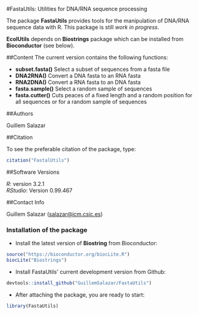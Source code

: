 #FastaUtils: Utilities for DNA/RNA sequence processing


The package **FastaUtils** provides tools for the manipulation of DNA/RNA sequence data with R. This package is still *work in progress*.

**EcolUtils** depends on **Biostrings** package which can be installed from **Bioconductor** (see below).

##Content
The current version contains the following functions:

+ **subset.fasta()** 
Select a subset of sequences from a fasta file
+  **DNA2RNA()** 
Convert a DNA fasta to an RNA fasta
+ **RNA2DNA()**
Convert a RNA fasta to an DNA fasta
+ **fasta.sample()**
Select a random sample of sequences
+ **fasta.cutter()**
Cuts peaces of a fixed length and a random position for all sequences or for a random sample of sequences

##Authors

Guillem Salazar

##Citation

To see the preferable citation of the package, type:

```r
citation("FastalUtils")
```
##Software Versions

*R*: version 3.2.1  
*RStudio*: Version 0.99.467

##Contact Info

Guillem Salazar (salazar@icm.csic.es)

### Installation of the package

* Install the latest version of **Biostring** from Bioconductor:

```r
source("https://bioconductor.org/biocLite.R")
biocLite("Biostrings")
```

* Install FastaUtils' current development version from Github:

```r
devtools::install_github("GuillemSalazar/FastaUtils")
```

* After attaching the package, you are ready to start:

```r
library(FastaUtils)
```


